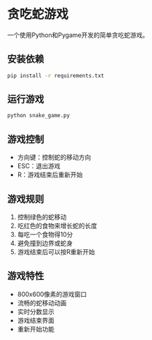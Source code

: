 # 贪吃蛇游戏

一个使用Python和Pygame开发的简单贪吃蛇游戏。

## 安装依赖

```bash
pip install -r requirements.txt
```

## 运行游戏

```bash
python snake_game.py
```

## 游戏控制

- 方向键：控制蛇的移动方向
- ESC：退出游戏
- R：游戏结束后重新开始

## 游戏规则

1. 控制绿色的蛇移动
2. 吃红色的食物来增长蛇的长度
3. 每吃一个食物得10分
4. 避免撞到边界或蛇身
5. 游戏结束后可以按R重新开始

## 游戏特性

- 800x600像素的游戏窗口
- 流畅的蛇移动动画
- 实时分数显示
- 游戏结束界面
- 重新开始功能
